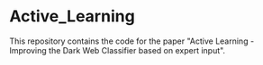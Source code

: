 # Active_Learning
This repository contains the code for the paper "Active Learning - Improving the Dark Web Classifier based on expert input".
